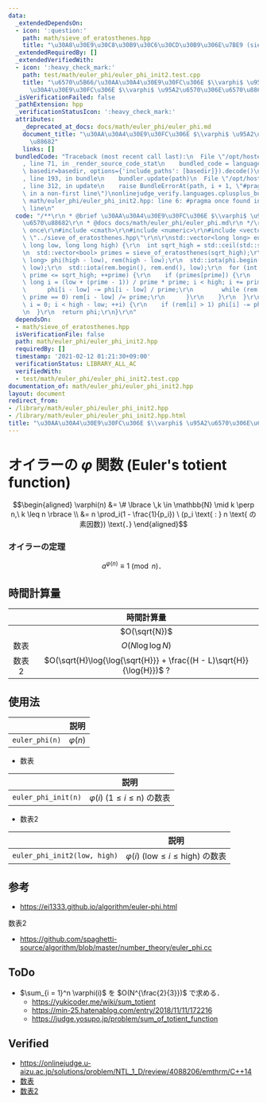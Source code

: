```yaml
---
data:
  _extendedDependsOn:
  - icon: ':question:'
    path: math/sieve_of_eratosthenes.hpp
    title: "\u30A8\u30E9\u30C8\u30B9\u30C6\u30CD\u30B9\u306E\u7BE9 (sieve of Eratosthenes)"
  _extendedRequiredBy: []
  _extendedVerifiedWith:
  - icon: ':heavy_check_mark:'
    path: test/math/euler_phi/euler_phi_init2.test.cpp
    title: "\u6570\u5B66/\u30AA\u30A4\u30E9\u30FC\u306E $\\varphi$ \u95A2\u6570/\u30AA\
      \u30A4\u30E9\u30FC\u306E $\\varphi$ \u95A2\u6570\u306E\u6570\u88682"
  _isVerificationFailed: false
  _pathExtension: hpp
  _verificationStatusIcon: ':heavy_check_mark:'
  attributes:
    _deprecated_at_docs: docs/math/euler_phi/euler_phi.md
    document_title: "\u30AA\u30A4\u30E9\u30FC\u306E $\\varphi$ \u95A2\u6570\u306E\u6570\
      \u88682"
    links: []
  bundledCode: "Traceback (most recent call last):\n  File \"/opt/hostedtoolcache/Python/3.9.1/x64/lib/python3.9/site-packages/onlinejudge_verify/documentation/build.py\"\
    , line 71, in _render_source_code_stat\n    bundled_code = language.bundle(stat.path,\
    \ basedir=basedir, options={'include_paths': [basedir]}).decode()\n  File \"/opt/hostedtoolcache/Python/3.9.1/x64/lib/python3.9/site-packages/onlinejudge_verify/languages/cplusplus.py\"\
    , line 193, in bundle\n    bundler.update(path)\n  File \"/opt/hostedtoolcache/Python/3.9.1/x64/lib/python3.9/site-packages/onlinejudge_verify/languages/cplusplus_bundle.py\"\
    , line 312, in update\n    raise BundleErrorAt(path, i + 1, \"#pragma once found\
    \ in a non-first line\")\nonlinejudge_verify.languages.cplusplus_bundle.BundleErrorAt:\
    \ math/euler_phi/euler_phi_init2.hpp: line 6: #pragma once found in a non-first\
    \ line\n"
  code: "/**\r\n * @brief \u30AA\u30A4\u30E9\u30FC\u306E $\\varphi$ \u95A2\u6570\u306E\
    \u6570\u88682\r\n * @docs docs/math/euler_phi/euler_phi.md\r\n */\r\n\r\n#pragma\
    \ once\r\n#include <cmath>\r\n#include <numeric>\r\n#include <vector>\r\n#include\
    \ \"../sieve_of_eratosthenes.hpp\"\r\n\r\nstd::vector<long long> euler_phi_init2(long\
    \ long low, long long high) {\r\n  int sqrt_high = std::ceil(std::sqrt(high));\r\
    \n  std::vector<bool> primes = sieve_of_eratosthenes(sqrt_high);\r\n  std::vector<long\
    \ long> phi(high - low), rem(high - low);\r\n  std::iota(phi.begin(), phi.end(),\
    \ low);\r\n  std::iota(rem.begin(), rem.end(), low);\r\n  for (int prime = 2;\
    \ prime <= sqrt_high; ++prime) {\r\n    if (primes[prime]) {\r\n      for (long\
    \ long i = (low + (prime - 1)) / prime * prime; i < high; i += prime) {\r\n  \
    \      phi[i - low] -= phi[i - low] / prime;\r\n        while (rem[i - low] %\
    \ prime == 0) rem[i - low] /= prime;\r\n      }\r\n    }\r\n  }\r\n  for (int\
    \ i = 0; i < high - low; ++i) {\r\n    if (rem[i] > 1) phi[i] -= phi[i] / rem[i];\r\
    \n  }\r\n  return phi;\r\n}\r\n"
  dependsOn:
  - math/sieve_of_eratosthenes.hpp
  isVerificationFile: false
  path: math/euler_phi/euler_phi_init2.hpp
  requiredBy: []
  timestamp: '2021-02-12 01:21:30+09:00'
  verificationStatus: LIBRARY_ALL_AC
  verifiedWith:
  - test/math/euler_phi/euler_phi_init2.test.cpp
documentation_of: math/euler_phi/euler_phi_init2.hpp
layout: document
redirect_from:
- /library/math/euler_phi/euler_phi_init2.hpp
- /library/math/euler_phi/euler_phi_init2.hpp.html
title: "\u30AA\u30A4\u30E9\u30FC\u306E $\\varphi$ \u95A2\u6570\u306E\u6570\u88682"
---
```

# オイラーの $\varphi$ 関数 (Euler's totient function)

$$\begin{aligned} \varphi(n) &= \# \lbrace \,k \in \mathbb{N} \mid k \perp n,\ k \leq n \rbrace \\ &= n \prod_i(1 - \frac{1}{p_i}) \ (p_i \text{ : } n \text{ の素因数}) \text{．} \end{aligned}$$


### オイラーの定理

$$a^{\varphi(n)} \equiv 1 \pmod{n} \text{．}$$


## 時間計算量

||時間計算量|
|:--:|:--:|
||$O(\sqrt{N})$|
|数表|$O(N\log{\log{N}})$|
|数表2|$O(\sqrt{H}\log{\log{\sqrt{H}}} + \frac{(H - L)\sqrt{H}}{\log{H}})$ ?|


## 使用法

||説明|
|:--:|:--:|
|`euler_phi(n)`|$\varphi(n)$|

- 数表

||説明|
|:--:|:--:|
|`euler_phi_init(n)`|$\varphi(i) \ (1 \leq i \leq \mathrm{n})$ の数表|

- 数表2

||説明|
|:--:|:--:|
|`euler_phi_init2(low, high)`|$\varphi(i) \ (\mathrm{low} \leq i \leq \mathrm{high})$ の数表|


## 参考

- https://ei1333.github.io/algorithm/euler-phi.html

数表2

- https://github.com/spaghetti-source/algorithm/blob/master/number_theory/euler_phi.cc


## ToDo

- $\sum_{i = 1}^n \varphi(i)$ を $O(N^{\frac{2}{3}})$ で求める．
  - https://yukicoder.me/wiki/sum_totient
  - https://min-25.hatenablog.com/entry/2018/11/11/172216
  - https://judge.yosupo.jp/problem/sum_of_totient_function


## Verified

* https://onlinejudge.u-aizu.ac.jp/solutions/problem/NTL_1_D/review/4088206/emthrm/C++14
* [数表](https://onlinejudge.u-aizu.ac.jp/solutions/problem/NTL_1_D/review/4088232/emthrm/C++14)
* [数表2](https://onlinejudge.u-aizu.ac.jp/solutions/problem/NTL_1_D/review/4088268/emthrm/C++14)
